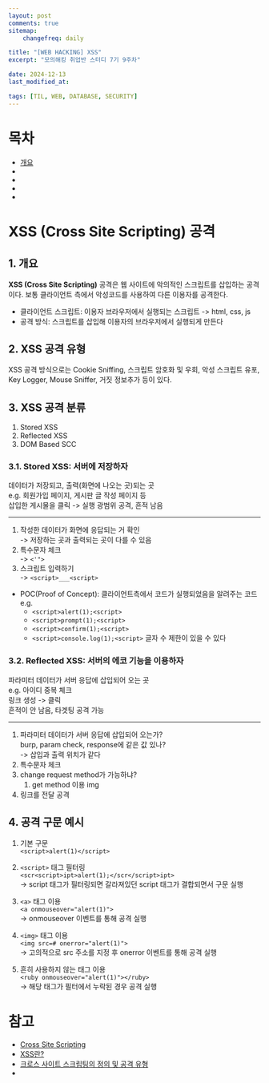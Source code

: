```yaml
---
layout: post
comments: true
sitemap:
    changefreq: daily

title: "[WEB HACKING] XSS"
excerpt: "모의해킹 취업반 스터디 7기 9주차"

date: 2024-12-13
last_modified_at: 

tags: [TIL, WEB, DATABASE, SECURITY]
---
```


# 목차
* [개요](#1-개요)
* [](#2-xss-공격-유형)
* []()
* []()
* []()

# XSS (Cross Site Scripting) 공격
## 1. 개요
**XSS (Cross Site Scripting)** 공격은 웹 사이트에 악의적인 스크립트를 삽입하는 공격이다.
보통 클라이언트 측에서 악성코드를 사용하여 다른 이용자를 공격한다.  
* 클라이언트 스크립트: 이용자 브라우저에서 실행되는 스크립트 -> html, css, js
* 공격 방식: 스크립트를 삽입해 이용자의 브라우저에서 실행되게 만든다

## 2. XSS 공격 유형
XSS 공격 방식으로는 Cookie Sniffing, 스크립트 암호화 및 우회, 악성 스크립트 유포, Key Logger, Mouse Sniffer, 거짓 정보추가 등이 있다.

## 3. XSS 공격 분류
1. Stored XSS
2. Reflected XSS
3. DOM Based SCC

### 3.1. Stored XSS: 서버에 저장하자
데이터가 저장되고, 출력(화면에 나오는 곳)되는 곳  
e.g. 회원가입 페이지, 게시판 글 작성 페이지 등  
삽입한 게시물을 클릭 -> 실행
광범위 공격, 흔적 남음

---

1. 작성한 데이터가 화면에 응답되는 거 확인  
-> 저장하는 곳과 출력되는 곳이 다를 수 있음
2. 특수문자 체크  
-> `<'">`
3. 스크립트 입력하기  
-> `<script>___<script>`
* POC(Proof of Concept): 클라이언트측에서 코드가 실행되었음을 알려주는 코드
    e.g.
    * `<script>alert(1);<script>`
    * `<script>prompt(1);<script>`
    * `<script>confirm(1);<script>`
    * `<script>console.log(1);<script>`
글자 수 제한이 있을 수 있다

### 3.2. Reflected XSS: 서버의 에코 기능을 이용하자
파라미터 데이터가 서버 응답에 삽입되어 오는 곳  
e.g. 아이디 중복 체크  
링크 생성 -> 클릭  
흔적이 안 남음, 타겟팅 공격 가능  

---

1. 파라미터 데이터가 서버 응답에 삽입되어 오는가?  
burp, param check, response에 같은 값 있나?  
-> 삽입과 출력 위치가 같다  
1. 특수문자 체크
1. change request method가 가능하냐?
    1. get method 이용
    img
1. 링크를 전달 공격

## 4. 공격 구문 예시
1. 기본 구문  
`<script>alert(1)</script>`

1. `<script>` 태그 필터링  
`<scr<script>ipt>alert(1);</scr</script>ipt>`  
-> script 태그가 필터링되면 갈라져있던 script 태그가 결합되면서 구문 실행

1. `<a>` 태그 이용  
`<a onmouseover="alert(1)">`  
-> onmouseover 이벤트를 통해 공격 실행  

1. `<img>` 태그 이용  
`<img src=# onerror="alert(1)">`  
-> 고의적으로 src 주소를 지정 후 onerror 이벤트를 통해 공격 실행  

1. 흔히 사용하지 않는 태그 이용  
`<ruby onmouseover="alert(1)"></ruby>`  
-> 해당 태그가 필터에서 누락된 경우 공격 실행  

# 참고
* [Cross Site Scripting](https://owasp.org/www-community/attacks/xss/)
* [XSS란?](https://tibetsandfox.tistory.com/5)
* [크로스 사이트 스크립팅의 정의 및 공격 유형](https://nordvpn.com/ko/blog/xss-attack/)
* []()